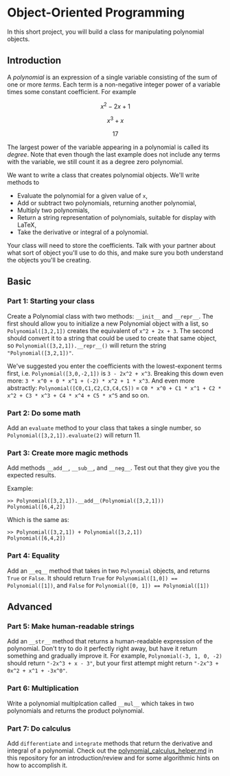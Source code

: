 # Object-Oriented Programming

In this short project, you will build a class for manipulating polynomial objects.

## Introduction

A *polynomial* is an expression of a single variable consisting of the sum of one or more *terms*. Each term is a non-negative integer power of a variable times some constant coefficient. For example

$$ x^2 -2x + 1 $$

$$ x^3 + x $$

$$ 17 $$

The largest power of the variable appearing in a polynomial is called its *degree*. Note that even though the last example does not include any terms with the variable, we still count it as a degree zero polynomial.

We want to write a class that creates polynomial objects. We'll write methods to

 * Evaluate the polynomial for a given value of `x`,
 * Add or subtract two polynomials, returning another polynomial,
 * Multiply two polynomials,
 * Return a string representation of polynomials, suitable for display with LaTeX,
 * Take the derivative or integral of a polynomial.

Your class will need to store the coefficients. Talk with your partner about what sort of object you'll use to do this, and make sure you both understand the objects you'll be creating. 

## Basic

### Part 1: Starting your class

Create a Polynomial class with two methods: `__init__` and `__repr__`. The first should allow you to initialize a new Polynomial object with a list, so `Polynomial([3,2,1])` creates the equivalent of `x^2 + 2x + 3`. The second should convert it to a string that could be used to create that same object, so `Polynomial([3,2,1]).__repr__()` will return the string `"Polynomial([3,2,1])"`.

We've suggested you enter the coefficients with the lowest-exponent terms first, i.e. `Polynomial([3,0,-2,1])` is `3 - 2x^2 + x^3`.  Breaking this down even more: `3 * x^0 + 0 * x^1 + (-2) * x^2 + 1 * x^3`.  And even more abstractly: `Polynomial([C0,C1,C2,C3,C4,C5])` = `C0 * x^0 + C1 * x^1 + C2 * x^2 + C3 * x^3 + C4 * x^4 + C5 * x^5` and so on.

### Part 2: Do some math

Add an `evaluate` method to your class that takes a single number, so `Polynomial([3,2,1]).evaluate(2)` will return 11.

### Part 3: Create more magic methods

Add methods `__add__`, `__sub__`, and `__neg__`. Test out that they give you the expected results.

Example:
```
>> Polynomial([3,2,1]).__add__(Polynomial([3,2,1]))
Polynomial([6,4,2])
```
Which is the same as:
```
>> Polynomial([3,2,1]) + Polynomial([3,2,1])
Polynomial([6,4,2])
```
### Part 4: Equality

Add an `__eq__` method that takes in two `Polynomial` objects, and returns `True` or `False`. It should return `True` for `Polynomial([1,0]) == Polynomial([1])`, and `False` for `Polynomial([0, 1]) == Polynomial([1])`

## Advanced

### Part 5: Make human-readable strings

Add an `__str__` method that returns a human-readable expression of the polynomial. Don't try to do it perfectly right away, but have it return something and gradually improve it. For example, `Polynomial(-3, 1, 0, -2)` should return `"-2x^3 + x - 3"`, but your first attempt might return `"-2x^3 + 0x^2 + x^1 + -3x^0"`.

### Part 6: Multiplication

Write a polynomial multiplcation called `__mul__` which takes in two polynomials and returns the product polynomial.

### Part 7: Do calculus

Add `differentiate` and `integrate` methods that return the derivative and integral of a polynomial.  Check out the [polynomial_calculus_helper.md](reference/polynomial_calculus_helper.md) in this repository for an introduction/review and for some algorithmic hints on how to accomplish it.
